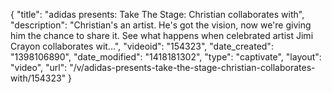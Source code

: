 {
    "title": "adidas presents: Take The Stage: Christian collaborates with",
    "description": "Christian's an artist. He's got the vision, now we're giving him the chance to share it. See what happens when celebrated artist Jimi Crayon collaborates wit...",
    "videoid": "154323",
    "date_created": "1398106890",
    "date_modified": "1418181302",
    "type": "captivate",
    "layout": "video",
    "url": "\/v\/adidas-presents-take-the-stage-christian-collaborates-with\/154323"
}